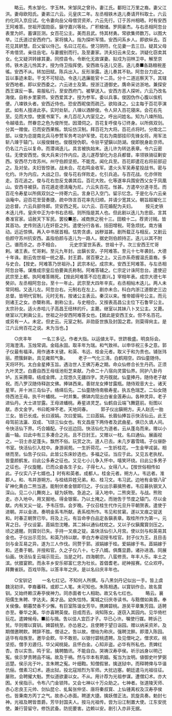 <!-- { "loadSidebar": true } -->
　　略云。秀水邹化、字玉林。宋邹凤之曾孙。妻江氏。鄱阳江万里之裔。妻父江洪。妻母欧阳氏。妻弟江六云。元皇庆二年。左丞相铁木迭儿奏请开科取士。六云约化同入京应试。化令妻向岳父母借贷资斧。六云先行。订于苏州相晤。时有安西王阿难答。世祖开国勋臣。鎭守嘉兴等处。广积粮储。罗网豪杰。与右丞相阿忽台表里为奸。蓄谋叵测。女百花公主。美而且武。恃其材勇。常欲集师数万。以图大举。江氏道过安西府门。家将擒入。指为探听军情。安西问系乡人。即欲纵去。百花见其姸慧。启父留以侍己。名曰江花右。使习阴符。化见妻一去三日。疑其父母不肯借贷。亲往岳宅。与妻握别而行。及至妻家。洪夫妇云未见女。洪疑化窃卖其女。化又疑洪转嫁其妻。同控县令。令断化无故谋妻。拟戍为羽林卫卒。解至京师。铁木迭儿怜其才。授为侍卫指挥使。安西故与迭儿交恶。迭儿奏■各路粮税差徭。安西不从。转加田赋。陈兵出入。反形渐露。迭儿奏其不轨。阿忽台力庇之。旨以事迹未彰。干戈不可轻动。令迭儿选廉能官十二员。分十二道巡察天下。其辖安西地者。即以安西委之。六云进士及第。授浙江道御史。膺命采访浙地。兼探安西王谋反一事。易服私行。至安西府门。被拏送入。安西方恶人探听。六云乃改名海俊。自称乡里蒙师。安西爱其才。授为参军。委以兵事。俊因伪作心腹以俟机便。八竦铁头者。安西近侍也。恐安西昵俊而疏己。欲陷诛之。公主每于百花亭演武。如有人擅进此亭。实时处斩。八竦以酒醉俊。令人舁入百花寝床。会花右先至。见而大惊。使匿书案下。未几百花入内室见之。呼出问姓名。知为八竦所陷。令越墙去。然眷恋之色为俊所觉。因潜伺之。百花复呼俊与订终身。以所佩双剑。分其一赠俊。已而安西果叛。筑坛仿汉制。拜百花为大将。百花点将时。分南北二部。以俊为总提南北兵马参赞军务考功护军使。花右为南部挂印先锋女将。用军法斩八竦于辕门。以报俊雠也。俊旣授伪职。令驻平望鎭以防湖。俊即脱身赴京师。仍名江六云以复命。而潜谒迭儿。具言被执始末。迭儿许为转达表章。令六云密往。无使安西觉。俟大兵来讨作内应。迭儿遂荐邹化为总兵都督。率领铁骑征剿安西。安西尽力攻苏州。州守伯颜坚拒。不能克。闻化兵至。百花即遣花右将前部迎之。及对垒。夫妇皆惊骇。战未合。花右鸣金收军。遣火头军吴寿星投战书。密与化约。许为内应。大战之日。俊与花右佯败走。化引兵追。与百花战。化亦佯败走。百花追之。俊与花右忽反戈袭其后。百花大败。化等遂率兵围安西父女于凤凰山。安西寻被获。百花遁走德淸庵为尼。六云失百花。怅甚。方遣卒分道寻觅。而百花令寿星以所佩双剑之一持寄六云。言身已入空门。留示忆念。于是化与六云亲诣庵中。迎百花至营奏捷。疏中饰言百花率先归顺。并请少宽其父。朝旨超擢化三边总督。六云兵部侍郞。贷安西之死。以六云、百花婚配为夫妇。 
　　按元史铁木迭儿传。皇庆中正为中书右丞相。则所指是其人也。但此剧以迭儿为忠臣。言其奏准官家。诏赦天下军民。罢役■差。减商旅之税十三。田粮十二。荐贤讨贼。皆其首功。史传则迭儿在奸臣之列。遣使分行各省。括田增税。苛急烦扰。南方骚动。远近惊惧。再入中书居首相。怙势贪虐。凶秽滋甚。剧所载正与相反。又剧云伯颜守苏州抗安西。盖指伯颜与迭儿为一路人。据史则伯颜持正。迭儿以其不附己。谮而杀之。亦不相合。 
　　元史宗室世系表。世祖十子。次三安西王忙哥剌。诸王表。忙哥剌。至元九年封。出鎭长安。子阿难答。至元十七年袭封。大德十年诛。剧云佐世祖一统之基。封王爵。居百寮之上。又云亦系奇握温氏苗裔。多与史合。【按史。阿难答乃世祖孙。】武宗本纪。成宗末。安西王阿难答。与左丞相阿忽台等。谋推成宗皇后伯要眞氏称制。阿难答辅之。仁宗定计诛阿忽台。遣使迎武宗至上都。执阿难答赐死。【按此阿难答不应在嘉兴。】宰相年表。成宗大德七年癸卯。左丞相阿忽台。至十一年止。武宗至大四年辛亥。右丞相帖木迭儿。两人未常同相。又迭儿左。阿忽台右。元制右在左上。剧亦未合。科白内浙江道御史三边总督。皆明代官制。元时无有。按诸公主表云。秦汉以来。惟帝姬得号公主。而元则诸王之女。亦槩称焉。剧称公主。与史相合。又按表高昌公主位下石鲁罕公主。太宗孙女。适火赤哈儿子高昌王纽林的斤。主薨。继室以其妹八卜叉公主。又薨。继室以兀剌眞公主。世祖之孙安西阿难答女也。【据此是安西王女。但不名百花。或另有一人。未定。但史云。元室之制。非勋臣世族及封国之君。则莫得尙主。是江六云尙百花之说。未为当也。】 

　　○庆丰年 
　　一名三多记。作者大指。以运値太平。世跻极盛。明良际会。河海澄淸。玉烛常调。金瓯永固。取丰年为瑞。和气致祥。以申华祝三多之意。郭子仪最有福泽。用作通本关键。和英、韦远、桂金元者。取义于和为贵也。铺张玮丽。攒簇鲜新。具见雍熙气象。 
　　老子一气化三淸。白鹤翔空。四仙童随侍。天将环列。太白金星捧玉旨。遇治世人王佛万寿之期。命众仙修合长生丹药。正须九叶灵芝。白鹿自西王母瑶池衔芝来献。乃命二十八宿向灵寳仙界。同护八卦丹垆。五采腾霄。结成金牌。上现悠久无疆四字。灵丹旣就。仙童捧丹。随侍老子献祝。而八罗汉随侍释迦文佛。捧钵西来。善财龙女捧甘露瓶。随侍观音大士。诸天星宰。并十洲三岛仙子。络绎后先。二仙童随侍南极寿星。执五色瑞芝。二仙女随侍西池王母。执千叶蟠桃。一时并集。佛钵内现出白雀金莲寿山。各种灵异。老子进仙丹。大士进甘露。王母进蟠桃。寿星进灵芝。仙鹤自云端飞舞筵前。衔图以献。赤文金字。书曰乾坤不老。天地同春。 
　　郭子仪出鎭朔方。夫人赵氏一胎三女。皆已长成。长曰淑娟。次曰爱娟。三曰蕋娟。长眉仙捧旨示快活仙云。此王母驾前法瀛、双成、飞琼三仙女也。有文昌座下两侍者及武曲星。俱已久谪人间。令快活仙下界。巧合婚配。子仪巡边回。快活仙化为道者。云从蓬岛而来。赠以小画一轴。曰此中有三多凑合之兆。且不日封王。又赠以一枕。名曰通仙。展画视之。一羽士赤足蓬头。飘然不俗。玩赏之次。道人已去。未几岁暮雪晴。子仪昼卧书室。快活仙引入枕中。身游阆苑。一生折荷花。一生折桂花。一生金甲戎装。相继而至。仙吿子仪曰。此皆公东床妙选也。多福之征。当应于此。又见五老执杖。皆童颜鹤发。曰此公多寿之征也。又见七小儿争入怀中。嘻笑环绕。曰此公多男子之征也。子仪旋醒。已而众妾各生子女。子得七人。女得八人。【按世俗相传如此。子仪实八子七婿也。】时有和英者。成都人。桂金元者。朔方人。韦远者。淮郡人。和、韦并游朔方。与桂结异姓兄弟。和、桂习文。韦习武。边地有金银八矿矿神化黄白二熊当道。能制伏者金银即归之。子仪出示募擒熊者。韦应募执钢叉入深山。见二小儿舞岗上。疑为妖物。急追之。滚入地中。二熊突至。与战。熊败走。亦入地中。用叉掘地。得金银窖。乃以土掩之。而驰吿于节度之辕门。尽以金献。内有叉尖一锭。予韦压惊。会岁晚。子仪召桂生代作元旦升平朝贺表。遣使于进朝。并以金进。奏明金系韦所献。表系桂所作。韦见和贫窘。遂以叉痕之锭送和。时春正朝贺已毕。将及上元。有旨命李白品定各鎭表章。取桂所作为第一。元宵之日。子仪设宴。蕋娟忽沈睡。其二姊以通仙枕枕之。又以子仪鎭魔寳剑压之。顷之遽醒。则寳剑已失。手持一叉痕之锭。盖快活仙引入月宫。使以剑与和英易其金也。子仪出示觅剑。和英乃持以献。李白方奉诏授韦桂官。封子仪为王。且目击剑与金互易之异。遂为三人作伐。同赘于郭。淑娟嫁于桂。爱娟嫁于韦。蕋娟嫁于和。还奏于朝。并授和官。久之子仪八十。七子八婿。俱膺显爵。诸孙进酒。同展仙画。快活仙复云端示现云。当是之时。四海朝宗。八蛮修贡。年丰人乐。率土之滨。伏腊宴飮。而永丰乡安乐邨富仁忠为社长。首倡耆老。祀神报赛。亿众欢呼。拜舞雀跃。百戏毕陈。以答丰年之庆。是以名曰庆丰年也。 

　　○宝钏记 
　　一名七红记。不知何人所撰。与八黑剑丹记似出一手。皆上虞魏浣初评。李裔蕃释。或即二人笔。未可知也。朱陈相遇。以寳钏作合。故名寳钏。又始终赖汉寿亭侯神力。同赤面者七人相助。故又名七红也。 
　　略云。襄阳儒生朱聘、字达夫。美才品。幼失怙恃。寓城之衍庆寺读书。与黠僧如眞善。奉关侯像。朝暮焚香不少懈。有巨室陈谐女芳华。携婢碧桃。游吴平章集芳园。适聘亦至。眷华之美。华亦喜聘英俊。目成而去。询知陈女。遂窃入其园内。见华倚栏玩花。遣婢候母。■前与揖。吿以佳人宜匹才子。华已心许。嘱使行媒。聘诉己贫。华则赠以寳钏。婢碧桃至。亦怂惥之。且使聘于望日诣园。赠以纳采资斧。及期僧邀聘飮。聘辞不胜。僧诘之。吿以故。僧绐为称庆。强聘沈醉。即潜入陈园。适华有母族至。邀华会飮。华不敢拒。以银付碧桃遗聘。及见僧叱之。僧求欢。桃坚拒。僧手刃遁归。华父闻桃毙。且怀白金。心知非盗。必华有所私也。责婢红杏。杏以实吿。鸣于官。擒聘酷讯。不能自白。哭祷汉寿亭侯。祈示凶身以明己寃。侯示梦责聘品不端。故及于祸。然与华本有夙姻。寃当为汝明。値御史叶梦弼巡楚。侯示兆于叶。言朱聘之寃。叶细鞫。知僧假冒。擒送狱中。而释聘俾与华谐伉俪。僧素习幻术。遁出狱。投北寇旭烈为军师。大扰边塞。朝廷遣马光祖往征。屡败。会聘擢大魁。贾似道欲妻以女。不从。用计荐为光祖参谋。遭僧幻术。亦大困。关侯指示。令布八门金锁阵。又会七神以十万众助之。七神者。张道陵天师、赤心忠良王元帅、剑仙昆仑、虬髯张仲坚、唐将秦叔寳、上仙锺离权及汉寿亭侯也。皆秉南方丙丁之气。故赤心赤面。聘遂大捷。擒妖僧正法。凯旋具奏。勅封七神。光祖及聘皆晋爵。芳华封国夫人。按马光祖传。尝为沿江制置大使。江东安抚使。兼行营留守。修饬武备。防扼要害。边赖以安。剧引入亦非无据。 
